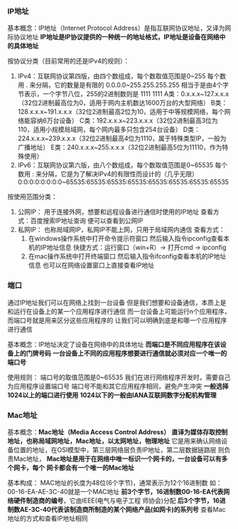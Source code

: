 ### IP地址
基本概念：IP地址（Internet Protocol Address）是指互联网协议地址，又译为网际协议地址
**IP地址是IP协议提供的一种统一的地址格式，IP地址是设备在网络中的具体地址**

按协议分类（目前常用的还是IPv4的规则）：
1. IPv4：互联网协议第四版，由四个数组成，每个数取值范围是0~255
	每个数用 . 来分隔，它的数量是有限的 0.0.0.0~255.255.255.255
	相当于是由4个字节表示，一个字节八位，255的2进制数则是 1111 1111
	A类：0.x.x.x~127.x.x.x （32位2进制最高位为0，适用于网内主机数达1600万台的大型网络）
	B类：128.x.x.x~191.x.x.x（32位2进制最高2位为10，适用于中等规模网络，每个网络能容纳6万台设备）
	C类：192.x.x.x~223.x.x.x（32位2进制最高3位为110，适用小规模局域网，每个网内最多只包含254台设备）
	D类：224.x.x.x~239.x.x.x（32位2进制最高4位为1110，属于特殊类型IP，一般为广播地址）
	E类：240.x.x.x~255.x.x.x（32位2进制最高5位为11110，作为特殊使用）
2. IPv6：互联网协议第六版，由八个数组成，每个数取值范围是0~65535
	每个数用 : 来分隔，它是为了解决IPv4的有限性而设计的（几乎无限）
	0:0:0:0:0:0:0:0~65535:65535:65535:65535:65535:65535:65535:65535

按使用范围分类：
1. 公网IP：
	用于连接外网，想要和远程设备进行通信时使用的IP地址
	查看方式：百度搜索IP地址查询 便可以查看到公网IP
2. 私网IP：
	也称局域网IP，私网IP不能上网，只用于局域网内通信
	查看方式：
	1. 在windows操作系统中打开命令提示符窗口
		然后输入指令ipconfig查看本机的IP地址信息
		快捷方式：运行窗口（win+R）-> 打开cmd -> ipconfig
	2. 在mac操作系统中打开终端窗口
		然后输入指令ifconfig查看本机的IP地址信息
		也可以在网络设置窗口上直接查看IP地址

### 端口
通过IP地址我们可以在网络上找到一台设备
但是我们想要和设备通信，本质上是和运行在设备上的某一个应用程序进行通信
而一台设备上可能运行n个应用程序，而端口号就是用来区分这些应用程序的
让我们可以明确到底是和哪一个应用程序进行通信

基本概念：IP地址决定了设备在网络中的具体地址
	**而端口是不同应用程序在该设备上的门牌号码**
	**一台设备上不同的应用程序想要进行通信就必须对应一个唯一的端口号**

使用规则：
端口号的取值范围是0~65535
我们在进行网络程序开发时，需要自己为应用程序设置端口号
端口号不能和其它应用程序相同，避免产生冲突
**一般选择1024以上的端口进行使用**
**1024以下的一般由IANA互联网数字分配机构管理**

### Mac地址
基本概念：**Mac地址（Media Access Control Address）**
**直译为媒体存取控制地址，也称局域网地址，Mac地址，以太网地址，物理地址**
它是用来确认网络设备位置的地址，在OSI模型中，第三层网络层负责IP地址，第二层数据链路层
则负责Mac地址，
**Mac地址是用于在网络中唯一标识一个网卡的，一台设备可以有多个网卡，每个**
**网卡都会有一个唯一的Mac地址**

基本构成：
MAC地址的长度为48位(6个字节)，通常表示为12个16进制数
如：00-16-EA-AE-3C-40就是一个MAC地址
**前3个字节，16进制数00-16-EA代表网络硬件制造商的编号**，它由IEEE(电气与电子工程
师协会)分配
**后3个字节，16进制数AE-3C-40代表该制造商所制造的某个网络产品(如网卡)的系列号**
查看Mac地址的方式和查看IP地址相同